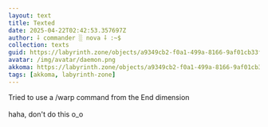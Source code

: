 ```yaml
---
layout: text
title: Texted
date: 2025-04-22T02:42:53.357697Z
author: ⸸ commander ░ nova ⸸ :~$
collection: texts
guid: https://labyrinth.zone/objects/a9349cb2-f0a1-499a-8166-9af01cb33f29
avatar: /img/avatar/daemon.png
akkoma: https://labyrinth.zone/objects/a9349cb2-f0a1-499a-8166-9af01cb33f29
tags: [akkoma, labyrinth-zone]
---
```


<p>Tried to use a /warp command from the End dimension<br><br>haha, don't do this o_o</p>